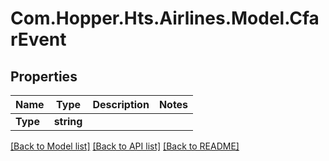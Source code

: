 # Com.Hopper.Hts.Airlines.Model.CfarEvent

## Properties

Name | Type | Description | Notes
------------ | ------------- | ------------- | -------------
**Type** | **string** |  | 

[[Back to Model list]](../../README.md#documentation-for-models) [[Back to API list]](../../README.md#documentation-for-api-endpoints) [[Back to README]](../../README.md)

